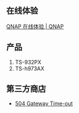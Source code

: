 
## 在线体验

[QNAP 在线体验 | QNAP](https://www.qnap.com.cn/zh-cn/live-demo)

## 产品

1. TS-932PX
2. TS-h973AX

## 第三方商店

- [504 Gateway Time-out](https://www.qnapclub.eu/)